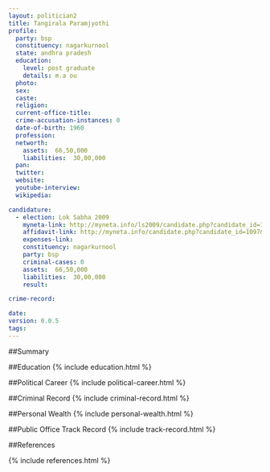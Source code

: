 ```yaml
---
layout: politician2
title: Tangirala Paramjyothi
profile: 
  party: bsp
  constituency: nagarkurnool
  state: andhra pradesh
  education: 
    level: post graduate
    details: m.a ou
  photo: 
  sex: 
  caste: 
  religion: 
  current-office-title: 
  crime-accusation-instances: 0
  date-of-birth: 1960
  profession: 
  networth: 
    assets:  66,50,000
    liabilities:  30,00,000
  pan: 
  twitter: 
  website: 
  youtube-interview: 
  wikipedia: 

candidature: 
  - election: Lok Sabha 2009
    myneta-link: http://myneta.info/ls2009/candidate.php?candidate_id=1097
    affidavit-link: http://myneta.info/candidate.php?candidate_id=1097&scan=original
    expenses-link: 
    constituency: nagarkurnool 
    party: bsp
    criminal-cases: 0
    assets:  66,50,000
    liabilities:  30,00,000
    result:  

crime-record: 

date: 
version: 0.0.5
tags: 
---
```

##Summary


##Education
{% include education.html %}


##Political Career
{% include political-career.html %}


##Criminal Record
{% include criminal-record.html %}


##Personal Wealth
{% include personal-wealth.html %}


##Public Office Track Record
{% include track-record.html %}


##References


{% include references.html %}